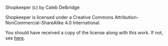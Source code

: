 Shopkeeper (c) by Caleb Delbridge

Shopkeeper is licensed under a
Creative Commons Attribution-NonCommercial-ShareAlike 4.0 International.

You should have received a copy of the license along with this
work. If not, see [here](http://creativecommons.org/licenses/by-nc-sa/4.0/).
